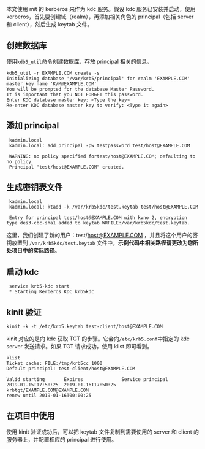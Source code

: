 本文使用 mit 的 kerberos 来作为 kdc 服务。假设 kdc 服务已安装并启动，使用 kerberos，首先要创建域（realm），再添加相关角色的 principal（包括 server 和 client），然后生成 keytab 文件。

## 创建数据库
使用`kdb5_util`命令创建数据库，存放 principal 相关的信息。
```
kdb5_util -r EXAMPLE.COM create -s
Initializing database '/var/krb5/principal' for realm 'EXAMPLE.COM'
master key name 'K/M@EXAMPLE.COM'
You will be prompted for the database Master Password.
It is important that you NOT FORGET this password.
Enter KDC database master key: <Type the key>
Re-enter KDC database master key to verify: <Type it again>
```

## 添加 principal
```
 kadmin.local
 kadmin.local: add_principal -pw testpassword test/host@EXAMPLE.COM

 WARNING: no policy specified fortest/host@EXAMPLE.COM; defaulting to no policy
 Principal "test/host@EXAMPLE.COM" created.
```

## 生成密钥表文件
```
 kadmin.local
 kadmin.local: ktadd -k /var/krb5kdc/test.keytab test/host@EXAMPLE.COM

 Entry for principal test/host@EXAMPLE.COM with kvno 2, encryption type des3-cbc-sha1 added to keytab WRFILE:/var/krb5kdc/test.keytab.
```
这里，我们创建了新的用户：test/host@EXAMPLE.COM ，并且将这个用户的密钥放置到 `/var/krb5kdc/test.keytab` 文件中，**示例代码中相关路径请更改为您所处项目中的实际路径**。

## 启动 kdc
```
 service krb5-kdc start
 * Starting Kerberos KDC krb5kdc       
```

## kinit 验证
```
kinit -k -t /etc/krb5.keytab test-client/host@EXAMPLE.COM
```
kinit 对应的是向 kdc 获取 TGT 的步骤。它会向`/etc/krb5.conf`中指定的 kdc server 发送请求。如果 TGT 请求成功，使用 klist 即可看到。
```
klist
Ticket cache: FILE:/tmp/krb5cc_1000
Default principal: test-client/host@EXAMPLE.COM

Valid starting       Expires              Service principal
2019-01-15T17:50:25  2019-01-16T17:50:25  krbtgt/EXAMPLE.COM@EXAMPLE.COM
renew until 2019-01-16T00:00:25
```

## 在项目中使用
使用 kinit 验证成功后，可以把 keytab 文件复制到需要使用的 server 和 client 的服务器上，并配置相应的 principal 进行使用。

